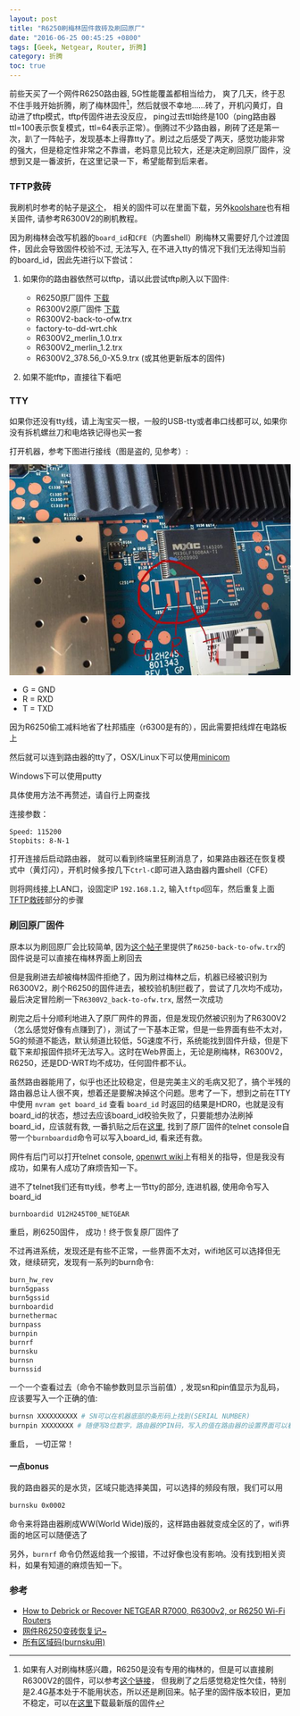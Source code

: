 ```yaml
---
layout: post
title: "R6250刷梅林固件救砖及刷回原厂"
date: "2016-06-25 00:45:25 +0800"
tags: [Geek, Netgear, Router, 折腾]
category: 折腾
toc: true
---
```


前些天买了一个网件R6250路由器, 5G性能覆盖都相当给力， 爽了几天，终于忍不住手贱开始折腾，刷了梅林固件[^netgear-merlin]，然后就很不幸地……砖了，开机闪黄灯，自动进了tftp模式，tftp传固件进去没反应， ping过去ttl始终是100（ping路由器ttl=100表示恢复模式，ttl=64表示正常）。倒腾过不少路由器，刷砖了还是第一次，趴了一阵帖子，发现基本上得靠tty了。刷过之后感受了两天，感觉功能非常的强大，但是稳定性非常之不靠谱，老妈意见比较大，还是决定刷回原厂固件，没想到又是一番波折，在这里记录一下，希望能帮到后来者。

### TFTP救砖

我刷机时参考的帖子是[这个](http://www.hkepc.com/forum/viewthread.php?fid=12&tid=2264167)， 相关的固件可以在里面下载，另外[koolshare](http://koolshare.cn/forum-72-1.html)也有相关固件, 请参考R6300V2的刷机教程。

因为刷梅林会改写机器的`board_id`和`CFE`（内置shell）刷梅林又需要好几个过渡固件，因此会导致固件校验不过, 无法写入, 在不进入tty的情况下我们无法得知当前的board_id，因此先进行以下尝试：

1. 如果你的路由器依然可以tftp，请以此尝试tftp刷入以下固件:
    - R6250原厂固件 [下载](http://www.downloads.netgear.com/files/GDC/R6250/R6250-V1.0.4.2_10.1.10.zip)
    - R6300V2原厂固件 [下载](http://www.downloads.netgear.com/files/GDC/R6300V2/R6300v2-V1.0.4.2_10.0.74.zip)
    - R6300V2-back-to-ofw.trx
    - factory-to-dd-wrt.chk 
    - R6300V2_merlin_1.0.trx
    - R6300V2_merlin_1.2.trx
    - R6300V2_378.56_0-X5.9.trx (或其他更新版本的固件)

2. 如果不能tftp，直接往下看吧

### TTY

如果你还没有tty线，请上淘宝买一根，一般的USB-tty或者串口线都可以, 如果你没有拆机螺丝刀和电烙铁记得也买一套

打开机器，参考下图进行接线（图是盗的, 见参考）:

![r6250-tty](/images/r6250-tty.jpg)

- G = GND
- R = RXD
- T = TXD

因为R6250偷工减料地省了杜邦插座（r6300是有的），因此需要把线焊在电路板上

然后就可以连到路由器的tty了，OSX/Linux下可以使用[minicom](http://mstempin.free.fr/linux-ipaq/html/minicom-setup.html)

Windows下可以使用putty

具体使用方法不再赘述，请自行上网查找

连接参数：

```
Speed: 115200
Stopbits: 8-N-1
```

打开连接后启动路由器， 就可以看到终端里狂刷消息了，如果路由器还在恢复模式中（黄灯闪），开机时候多按几下`Ctrl-C`即可进入路由器内置shell（CFE）

则将网线接上LAN口，设固定IP `192.168.1.2`, 输入`tftpd`回车，然后重复上面 [TFTP救砖](#TFTP救砖)部分的步骤

### 刷回原厂固件

原本以为刷回原厂会比较简单, 因为[这个帖子](http://www.hkepc.com/forum/viewthread.php?fid=12&tid=2264167)里提供了`R6250-back-to-ofw.trx`的固件说是可以直接在梅林界面上刷回去

但是我刷进去却被梅林固件拒绝了，因为刷过梅林之后，机器已经被识别为R6300V2，刷个R6250的固件进去，被校验机制拦截了，尝试了几次均不成功，最后决定冒险刷一下`R6300V2_back-to-ofw.trx`, 居然一次成功

刷完之后十分顺利地进入了原厂网件的界面，但是发现仍然被识别为了R6300V2（怎么感觉好像有点赚到了），测试了一下基本正常，但是一些界面有些不太对，5G的频道不能选，默认频道比较低，5G速度不行，系统能找到固件升级，但是下载下来却报固件损坏无法写入。这时在Web界面上，无论是刷梅林，R6300V2，R6250，还是DD-WRT均不成功，任何固件都不认。

虽然路由器能用了，似乎也还比较稳定，但是完美主义的毛病又犯了，搞个半残的路由器总让人很不爽，想着还是要解决掉这个问题。思考了一下，想到之前在TTY中使用 `nvram get board_id` 查看 `board_id` 时返回的结果是HDR0，也就是没有board_id的状态，想过去应该board_id校验失败了，只要能想办法刷掉board_id，应该就有救, 一番扒贴之后在[这里](https://community.netgear.com/t5/Nighthawk-WiFi-Routers/SOLVED-Steps-for-debrick-unresponsive-R7000-softbricked/td-p/414034/page/2), 找到了原厂固件的telnet console自带一个`burnboardid`命令可以写入board_id, 看来还有救。

网件有后门可以打开telnet console, [openwrt wiki](https://wiki.openwrt.org/toh/netgear/telnet.console)上有相关的指导，但是我没有成功，如果有人成功了麻烦告知一下。

进不了telnet我们还有tty线，参考上一节tty的部分, 连进机器, 使用命令写入board_id

```bash
burnboardid U12H245T00_NETGEAR
```

重启，刷6250固件， 成功！终于恢复原厂固件了

不过再进系统，发现还是有些不正常，一些界面不太对，wifi地区可以选择但无效，继续研究，发现有一系列的burn命令:

```
burn_hw_rev
burn5gpass
burn5gssid
burnboardid
burnethermac
burnpass
burnpin
burnrf
burnsku
burnsn
burnssid
```

一个一个查看过去（命令不输参数则显示当前值）, 发现sn和pin值显示为乱码，应该要写入一个正确的值:

```bash
burnsn XXXXXXXXXX # SN可以在机器底部的条形码上找到(SERIAL NUMBER)
burnpin XXXXXXXX # 随便写8位数字，路由器的PIN码，写入的值在路由器的设置界面可以看到
```

重启， 一切正常！

#### 一点bonus

我的路由器买的是水货，区域只能选择美国，可以选择的频段有限，我们可以用

```bash
burnsku 0x0002
```

命令来将路由器刷成WW(World Wide)版的，这样路由器就变成全区的了，wifi界面的地区可以随便选了

另外，`burnrf` 命令仍然返给我一个报错，不过好像也没有影响。没有找到相关资料，如果有知道的麻烦告知一下。

### 参考

- [How to Debrick or Recover NETGEAR R7000, R6300v2, or R6250 Wi-Fi Routers](http://myopenrouter.com/article/how-debrick-or-recover-netgear-r7000-r6300v2-or-r6250-wi-fi-routers)
- [网件R6250变砖恢复记~](http://tieba.baidu.com/p/4309478736)
- [所有区域码(burnsku用)](http://www.dd-wrt.com/phpBB2/viewtopic.php?p=918458&sid=8bb156a5caff7b11fb6f8a6b73971dcf)


[^netgear-merlin]: 如果有人对刷梅林感兴趣，R6250是没有专用的梅林的，但是可以直接刷R6300V2的固件，可以参考[这个链接](http://www.hkepc.com/forum/viewthread.php?fid=12&tid=2264167)， 但我刷了之后感觉稳定性欠佳，特别是2.4G基本处于不能用状态，所以还是刷回来。帖子里的固件版本较旧，更加不稳定，可以在[这里](http://koolshare.io/merlin_8wan_firmware/R6300V2/)下载最新版的固件
